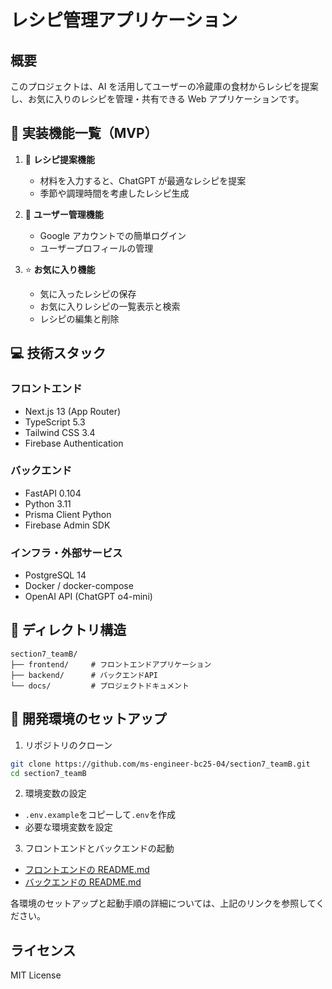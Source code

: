 # レシピ管理アプリケーション

## 概要

このプロジェクトは、AI を活用してユーザーの冷蔵庫の食材からレシピを提案し、お気に入りのレシピを管理・共有できる Web アプリケーションです。

## 🌟 実装機能一覧（MVP）

1. 🧂 **レシピ提案機能**

   - 材料を入力すると、ChatGPT が最適なレシピを提案
   - 季節や調理時間を考慮したレシピ生成

2. 👤 **ユーザー管理機能**
   - Google アカウントでの簡単ログイン
   - ユーザープロフィールの管理
3. ⭐ **お気に入り機能**
   - 気に入ったレシピの保存
   - お気に入りレシピの一覧表示と検索
   - レシピの編集と削除

## 💻 技術スタック

### フロントエンド

- Next.js 13 (App Router)
- TypeScript 5.3
- Tailwind CSS 3.4
- Firebase Authentication

### バックエンド

- FastAPI 0.104
- Python 3.11
- Prisma Client Python
- Firebase Admin SDK

### インフラ・外部サービス

- PostgreSQL 14
- Docker / docker-compose
- OpenAI API (ChatGPT o4-mini)

## 📂 ディレクトリ構造

```
section7_teamB/
├── frontend/     # フロントエンドアプリケーション
├── backend/      # バックエンドAPI
└── docs/         # プロジェクトドキュメント
```

## 🔧 開発環境のセットアップ

1. リポジトリのクローン

```bash
git clone https://github.com/ms-engineer-bc25-04/section7_teamB.git
cd section7_teamB
```

2. 環境変数の設定

- `.env.example`をコピーして`.env`を作成
- 必要な環境変数を設定

3. フロントエンドとバックエンドの起動

- [フロントエンドの README.md](./frontend/README.md)
- [バックエンドの README.md](./backend/README.md)

各環境のセットアップと起動手順の詳細については、上記のリンクを参照してください。

## ライセンス

MIT License
